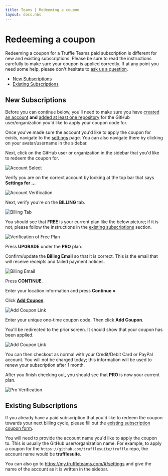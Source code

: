 ```yaml
---
title: Teams | Redeeming a coupon
layout: docs.hbs
---
```


# Redeeming a coupon

Redeeming a coupon for a Truffle Teams paid subscription is different for new and existing subscriptions. Please be sure to read the instructions carefully to make sure your coupon is applied correctly. If at any point you need some help, please don't hesitate to [ask us a question](/docs/teams/support/ask-us-a-question).

- [New Subscriptions](#new-subscriptions)
- [Existing Subscriptions](#existing-subscriptions)

## New Subscriptions

Before you can continue below, you'll need to make sure you have [created an account](/docs/teams/getting-started/creating-an-account) **and** [added at least one repository](/docs/teams/getting-started/adding-repositories) for the GitHub user/organization you'd like to apply your coupon code for.

Once you've made sure the account you'd like to apply the coupon for exists, navigate to the <a href="https://my.truffleteams.com/#/settings" target="_blank">settings</a> page. You can also navigate there by clicking on your avatar/username in the sidebar.

Next, click on the GitHub user or organization in the sidebar that you'd like to redeem the coupon for.

![Account Select](/img/docs/teams/coupon-redemption-account-selection.png)

Verify you are on the correct account by looking at the top bar that says **Settings for ...**

![Account Verification](/img/docs/teams/coupon-redemption-account-verification.png)

Next, verify you're on the **BILLING** tab.

![Billing Tab](/img/docs/teams/coupon-redemption-billing-tab.png)

You should see that **FREE** is your current plan like the below picture; if it is not, please follow the instructions in the [existing subscriptions](#existing-subscriptions) section.

![Verification of Free Plan](/img/docs/teams/coupon-redemption-free-verification.png)

Press **<span class="inline-button">UPGRADE</span>** under the **PRO** plan.

Confirm/update the **Billing Email** so that it is correct. This is the email that will receive receipts and failed payment notices.

![Billing Email](/img/docs/teams/coupon-redemption-billing-email.png)

Press **<span class="inline-button">CONTINUE</span>**.

Enter your location information and press **<span class="inline-button text-light">Continue &raquo;</span>**.

Click <strong class="color-truffle"><u>Add Coupon</u></strong>.

![Add Coupon Link](/img/docs/teams/coupon-redemption-coupon-link.png)

Enter your unique one-time coupon code. Then click **<span class="inline-button text-light">Add Coupon</span>**.

You'll be redirected to the prior screen. It should show that your coupon has been applied.

![Add Coupon Link](/img/docs/teams/coupon-redemption-coupon-verification.png)

You can then checkout as normal with your Credit/Debit Card or PayPal account. You will not be charged today; this information will be used to renew your subscription after 1 month.

After you finish checking out, you should see that **PRO** is now your current plan.

![Pro Verification](/img/docs/teams/coupon-redemption-pro-verification.png)

## Existing Subscriptions

If you already have a paid subscription that you'd like to redeem the coupon towards your next billing cycle, please fill out the <a href="https://share.hsforms.com/1swjEgFE8RgKszFUT0UAblQ34pbp" target="_blank">existing subscription coupon form</a>.

You will need to provide the account name you'd like to apply the coupon to. This is usually the GitHub user/organization name. For example, to apply a coupon for the `https://github.com/trufflesuite/truffle` repo, the account name would be **trufflesuite**.

You can also go to https://my.truffleteams.com/#/settings and give the name of the account as it is written in the sidebar.
